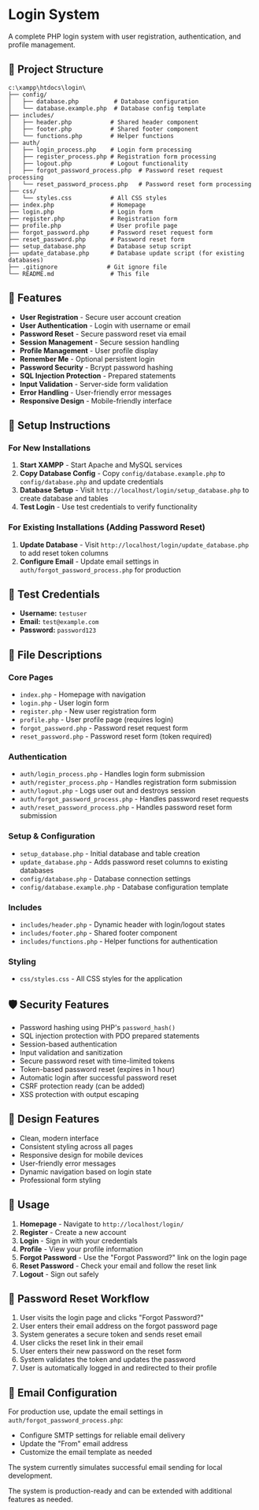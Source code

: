 # Login System

A complete PHP login system with user registration, authentication, and profile management.

## 📁 Project Structure

```
c:\xampp\htdocs\login\
├── config/
│   ├── database.php          # Database configuration
│   └── database.example.php  # Database config template
├── includes/
│   ├── header.php           # Shared header component
│   ├── footer.php           # Shared footer component
│   └── functions.php        # Helper functions
├── auth/
│   ├── login_process.php    # Login form processing
│   ├── register_process.php # Registration form processing
│   ├── logout.php           # Logout functionality
│   ├── forgot_password_process.php  # Password reset request processing
│   └── reset_password_process.php   # Password reset form processing
├── css/
│   └── styles.css           # All CSS styles
├── index.php                # Homepage
├── login.php                # Login form
├── register.php             # Registration form
├── profile.php              # User profile page
├── forgot_password.php      # Password reset request form
├── reset_password.php       # Password reset form
├── setup_database.php       # Database setup script
├── update_database.php      # Database update script (for existing databases)
├── .gitignore              # Git ignore file
└── README.md                # This file
```

## 🚀 Features

- **User Registration** - Secure user account creation
- **User Authentication** - Login with username or email
- **Password Reset** - Secure password reset via email
- **Session Management** - Secure session handling
- **Profile Management** - User profile display
- **Remember Me** - Optional persistent login
- **Password Security** - Bcrypt password hashing
- **SQL Injection Protection** - Prepared statements
- **Input Validation** - Server-side form validation
- **Error Handling** - User-friendly error messages
- **Responsive Design** - Mobile-friendly interface

## 🔧 Setup Instructions

### For New Installations

1. **Start XAMPP** - Start Apache and MySQL services
2. **Copy Database Config** - Copy `config/database.example.php` to `config/database.php` and update credentials
3. **Database Setup** - Visit `http://localhost/login/setup_database.php` to create database and tables
4. **Test Login** - Use test credentials to verify functionality

### For Existing Installations (Adding Password Reset)

1. **Update Database** - Visit `http://localhost/login/update_database.php` to add reset token columns
2. **Configure Email** - Update email settings in `auth/forgot_password_process.php` for production

## 🔐 Test Credentials

- **Username:** `testuser`
- **Email:** `test@example.com` 
- **Password:** `password123`

## 📄 File Descriptions

### Core Pages
- `index.php` - Homepage with navigation
- `login.php` - User login form
- `register.php` - New user registration form
- `profile.php` - User profile page (requires login)
- `forgot_password.php` - Password reset request form
- `reset_password.php` - Password reset form (token required)

### Authentication
- `auth/login_process.php` - Handles login form submission
- `auth/register_process.php` - Handles registration form submission
- `auth/logout.php` - Logs user out and destroys session
- `auth/forgot_password_process.php` - Handles password reset requests
- `auth/reset_password_process.php` - Handles password reset form submission

### Setup & Configuration
- `setup_database.php` - Initial database and table creation
- `update_database.php` - Adds password reset columns to existing databases
- `config/database.php` - Database connection settings
- `config/database.example.php` - Database configuration template

### Includes
- `includes/header.php` - Dynamic header with login/logout states
- `includes/footer.php` - Shared footer component
- `includes/functions.php` - Helper functions for authentication

### Styling
- `css/styles.css` - All CSS styles for the application

## 🛡️ Security Features

- Password hashing using PHP's `password_hash()`
- SQL injection protection with PDO prepared statements
- Session-based authentication
- Input validation and sanitization
- Secure password reset with time-limited tokens
- Token-based password reset (expires in 1 hour)
- Automatic login after successful password reset
- CSRF protection ready (can be added)
- XSS protection with output escaping

## 🎨 Design Features

- Clean, modern interface
- Consistent styling across all pages
- Responsive design for mobile devices
- User-friendly error messages
- Dynamic navigation based on login state
- Professional form styling

## 📱 Usage

1. **Homepage** - Navigate to `http://localhost/login/`
2. **Register** - Create a new account
3. **Login** - Sign in with your credentials
4. **Profile** - View your profile information
5. **Forgot Password** - Use the "Forgot Password?" link on the login page
6. **Reset Password** - Check your email and follow the reset link
7. **Logout** - Sign out safely

## 🔄 Password Reset Workflow

1. User visits the login page and clicks "Forgot Password?"
2. User enters their email address on the forgot password page
3. System generates a secure token and sends reset email
4. User clicks the reset link in their email
5. User enters their new password on the reset form
6. System validates the token and updates the password
7. User is automatically logged in and redirected to their profile

## 📧 Email Configuration

For production use, update the email settings in `auth/forgot_password_process.php`:
- Configure SMTP settings for reliable email delivery
- Update the "From" email address
- Customize the email template as needed

The system currently simulates successful email sending for local development.

The system is production-ready and can be extended with additional features as needed.
